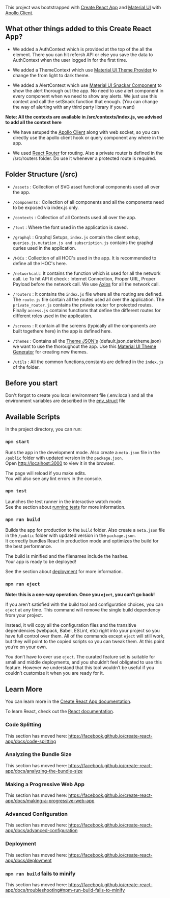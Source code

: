 This project was bootstrapped with [Create React App](https://github.com/facebook/create-react-app) and [Material UI](https://material-ui.com/) with [Apollo Client](https://www.apollographql.com/docs/react/get-started/).

## What other things added to this Create React App?

- We added a AuthContext which is provided at the top of the all the element. There you can hit refersh API or else you save the data to AuthContext when the user logged in for the first time.

- We added a ThemeContext which use [Material UI Theme Provider](https://material-ui.com/customization/theming/) to change the from light to dark theme.

- We added a AlertContext which use [Material UI Snackar Component](https://material-ui.com/components/snackbars/) to show the alert thorough out the app. No need to use alert component in every component when we need to show any alerts. We just use this context and call the setSnack function that enough. (You can change the way of alerting with any third party library if you want)

**Note: All the contexts are available in /src/contexts/index.js, we advised to add all the context here**

- We have setuped the [Apollo Client](https://www.apollographql.com/docs/react/get-started/) along with web socket, so you can directly use the apollo client hook or query component any where in the app.

- We used [React Router](https://reacttraining.com/react-router/web/guides/quick-start) for routing. Also a private router is defined in the /src/routers folder. Do use it whenever a protected route is required.

## Folder Structure (/src)

- `/assets` : Collection of SVG asset functional components used all over the app.

- `/components` : Collection of all components and all the components need to be exposed via index.js only.

- `/contexts` : Collection of all Contexts used all over the app.

- `/font` : Where the font used in the application is saved.

- `/graphql` : Graphql Setups, `index.js` contain the client setup, `queries.js,mutation.js and subscription.js` contains the graphql quries used in the application.

- `/HOCs` : Collection of all HOC's used in the app.  It is recommended to define all the HOC's here.

- `/networkcall`: It contains the function which is used for all the network call. i.e To hit API it check : Internet Connection, Proper URL, Proper Payload before the network call. We use [Axios](https://www.npmjs.com/package/axios) for all the network call.

- `/routers` : It contains the `index.js` file where all the routing are defined. The `route.js` file contain all the routes used all over the application. The `private_router.js` contains the private router for protected routes.  Finally `access.js` contains functions that define the different routes for different roles used in the application.

- `/screens` : It contain all the screens (typically all the components are built togethere here) in the app is defined here.

- `/themes` : Contains all the [Theme JSON's](https://material-ui.com/customization/default-theme/) (default.json,darktheme.json) we want to use the thoroughout the app. Use this [Material UI Theme Generator](https://in-your-saas.github.io/material-ui-theme-editor/) for creating new themes.

- `/utils` : All the common functions,constants are defined in the `index.js` of the folder.

## Before you start

Don't forgot to create you local environment file (.env.local) and all the environment variables are described in the [env_struct](https://gitlab.com/team-qdm/managed-care-ui/-/blob/master/env_struct) file

## Available Scripts

In the project directory, you can run:

### `npm start`

Runs the app in the development mode. Also create a `meta.json` file in the `/public` folder with updated version in the `package.json`.<br />
Open [http://localhost:3000](http://localhost:3000) to view it in the browser.

The page will reload if you make edits.<br />
You will also see any lint errors in the console.

### `npm test`

Launches the test runner in the interactive watch mode.<br />
See the section about [running tests](https://facebook.github.io/create-react-app/docs/running-tests) for more information.

### `npm run build`

Builds the app for production to the `build` folder.  Also create a `meta.json` file in the `/public` folder with updated version in the `package.json`.<br />
It correctly bundles React in production mode and optimizes the build for the best performance.

The build is minified and the filenames include the hashes.<br />
Your app is ready to be deployed!

See the section about [deployment](https://facebook.github.io/create-react-app/docs/deployment) for more information.

### `npm run eject`

**Note: this is a one-way operation. Once you `eject`, you can’t go back!**

If you aren’t satisfied with the build tool and configuration choices, you can `eject` at any time. This command will remove the single build dependency from your project.

Instead, it will copy all the configuration files and the transitive dependencies (webpack, Babel, ESLint, etc) right into your project so you have full control over them. All of the commands except `eject` will still work, but they will point to the copied scripts so you can tweak them. At this point you’re on your own.

You don’t have to ever use `eject`. The curated feature set is suitable for small and middle deployments, and you shouldn’t feel obligated to use this feature. However we understand that this tool wouldn’t be useful if you couldn’t customize it when you are ready for it.

## Learn More

You can learn more in the [Create React App documentation](https://facebook.github.io/create-react-app/docs/getting-started).

To learn React, check out the [React documentation](https://reactjs.org/).

### Code Splitting

This section has moved here: https://facebook.github.io/create-react-app/docs/code-splitting

### Analyzing the Bundle Size

This section has moved here: https://facebook.github.io/create-react-app/docs/analyzing-the-bundle-size

### Making a Progressive Web App

This section has moved here: https://facebook.github.io/create-react-app/docs/making-a-progressive-web-app

### Advanced Configuration

This section has moved here: https://facebook.github.io/create-react-app/docs/advanced-configuration

### Deployment

This section has moved here: https://facebook.github.io/create-react-app/docs/deployment

### `npm run build` fails to minify

This section has moved here: https://facebook.github.io/create-react-app/docs/troubleshooting#npm-run-build-fails-to-minify

